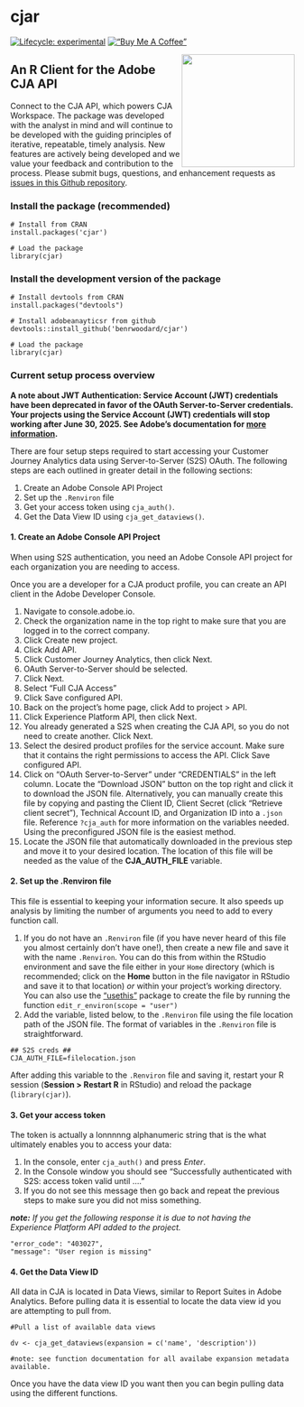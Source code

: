 
<!-- README.md is generated from README.Rmd. Please edit that file -->

# cjar

<!-- badges: start -->

[![Lifecycle:
experimental](https://img.shields.io/badge/lifecycle-experimental-orange.svg)](https://lifecycle.r-lib.org/articles/stages.html)
[![“Buy Me A
Coffee”](https://www.buymeacoffee.com/assets/img/custom_images/orange_img.png)](https://buymeacoffee.com/benrwoodard)
<!-- badges: end -->

<img src="man/figures/logo.png" align="right" width = "200"/>

## An R Client for the Adobe CJA API

Connect to the CJA API, which powers CJA Workspace. The package was
developed with the analyst in mind and will continue to be developed
with the guiding principles of iterative, repeatable, timely analysis.
New features are actively being developed and we value your feedback and
contribution to the process. Please submit bugs, questions, and
enhancement requests as [issues in this Github
repository](https://github.com/benrwoodard/cjar/issues).

### Install the package (recommended)

    # Install from CRAN
    install.packages('cjar')

    # Load the package
    library(cjar)

### Install the development version of the package

    # Install devtools from CRAN
    install.packages("devtools")

    # Install adobeanayticsr from github
    devtools::install_github('benrwoodard/cjar') 

    # Load the package
    library(cjar) 

### Current setup process overview

**A note about JWT Authentication: Service Account (JWT) credentials
have been deprecated in favor of the OAuth Server-to-Server credentials.
Your projects using the Service Account (JWT) credentials will stop
working after June 30, 2025. See Adobe’s documentation for [more
information](https://developer.adobe.com/developer-console/docs/guides/authentication/ServerToServerAuthentication/migration/).**

There are four setup steps required to start accessing your Customer
Journey Analytics data using Server-to-Server (S2S) OAuth. The following
steps are each outlined in greater detail in the following sections:

1.  Create an Adobe Console API Project
2.  Set up the `.Renviron` file
3.  Get your access token using `cja_auth()`.
4.  Get the Data View ID using `cja_get_dataviews()`.

#### 1. Create an Adobe Console API Project

When using S2S authentication, you need an Adobe Console API project for
each organization you are needing to access.

Once you are a developer for a CJA product profile, you can create an
API client in the Adobe Developer Console.

1.  Navigate to console.adobe.io.
2.  Check the organization name in the top right to make sure that you
    are logged in to the correct company.
3.  Click Create new project.
4.  Click Add API.
5.  Click Customer Journey Analytics, then click Next.
6.  OAuth Server-to-Server should be selected.
7.  Click Next.
8.  Select “Full CJA Access”
9.  Click Save configured API.
10. Back on the project’s home page, click Add to project \> API.
11. Click Experience Platform API, then click Next.
12. You already generated a S2S when creating the CJA API, so you do not
    need to create another. Click Next.
13. Select the desired product profiles for the service account. Make
    sure that it contains the right permissions to access the API. Click
    Save configured API.
14. Click on “OAuth Server-to-Server” under “CREDENTIALS” in the left
    column. Locate the “Download JSON” button on the top right and click
    it to download the JSON file. Alternatively, you can manually create
    this file by copying and pasting the Client ID, Client Secret (click
    “Retrieve client secret”), Technical Account ID, and Organization ID
    into a `.json` file. Reference `?cja_auth` for more information on
    the variables needed. Using the preconfigured JSON file is the
    easiest method.
15. Locate the JSON file that automatically downloaded in the previous
    step and move it to your desired location. The location of this file
    will be needed as the value of the **CJA_AUTH_FILE** variable.

#### 2. Set up the .Renviron file

This file is essential to keeping your information secure. It also
speeds up analysis by limiting the number of arguments you need to add
to every function call.

1.  If you do not have an `.Renviron` file (if you have never heard of
    this file you almost certainly don’t have one!), then create a new
    file and save it with the name `.Renviron`. You can do this from
    within the RStudio environment and save the file either in your
    `Home` directory (which is recommended; click on the **Home** button
    in the file navigator in RStudio and save it to that location) *or*
    within your project’s working directory. You can also use the
    [“usethis”](https://usethis.r-lib.org/reference/edit.html) package
    to create the file by running the function
    `edit_r_environ(scope = "user")`
2.  Add the variable, listed below, to the `.Renviron` file using the
    file location path of the JSON file. The format of variables in the
    `.Renviron` file is straightforward.

<!-- -->

    ## S2S creds ##
    CJA_AUTH_FILE=filelocation.json

After adding this variable to the `.Renviron` file and saving it,
restart your R session (**Session \> Restart R** in RStudio) and reload
the package (`library(cjar)`).

#### 3. Get your access token

The token is actually a lonnnnng alphanumeric string that is the what
ultimately enables you to access your data:

1.  In the console, enter `cja_auth()` and press *Enter*.
2.  In the Console window you should see “Successfully authenticated
    with S2S: access token valid until ….”
3.  If you do not see this message then go back and repeat the previous
    steps to make sure you did not miss something.

***note:** If you get the following response it is due to not having the
Experience Platform API added to the project.*

    "error_code": "403027",
    "message": "User region is missing"

#### 4. Get the Data View ID

All data in CJA is located in Data Views, similar to Report Suites in
Adobe Analytics. Before pulling data it is essential to locate the data
view id you are attempting to pull from.

    #Pull a list of available data views

    dv <- cja_get_dataviews(expansion = c('name', 'description')) 

    #note: see function documentation for all availabe expansion metadata available.

Once you have the data view ID you want then you can begin pulling data
using the different functions.
